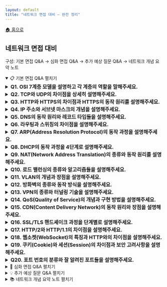 ```yaml
---
layout: default
title: "네트워크 면접 대비 — 완전 정리"
---
```


<p class="breadcrumb"><a href="/cs_study/home.html">🏠 홈으로</a></p>

<section>
  <h2>네트워크 면접 대비</h2>
  <p>구성: 기본 면접 Q&A → 심화 면접 Q&A → 추가 예상 질문 Q&A → 네트워크 개념 요약 노트</p>
</section>

<!-- ① 기본 면접 Q&A -->
<details open>
  <summary><span class="accordion-title">📋 기본 면접 Q&A</span> <span class="indicator">펼치기</span></summary>
  <div class="accordion-content">

  <details>
    <summary style="font-size:1rem;"><b>Q1. OSI 7계층 모델을 설명하고 각 계층의 역할을 말해주세요.</b></summary>
    <div class="accordion-content">
      <p>OSI 7계층은 네트워크 통신을 7개의 논리적 계층으로 나눈 참조 모델입니다. 물리 계층은 실제 전기적 신호 전송을 담당하고, 데이터 링크 계층은 인접한 노드 간 신뢰성 있는 전송을 보장합니다. 네트워크 계층은 IP 주소를 이용한 라우팅을 수행하고, 전송 계층은 TCP/UDP를 통해 종단 간 연결을 관리합니다. 세션 계층은 대화 관리, 표현 계층은 데이터 암호화와 압축, 응용 계층은 사용자에게 네트워크 서비스를 제공합니다. 각 계층은 독립적으로 동작하며 하위 계층의 서비스를 이용합니다.</p>
      </div>
      <hr>
      <img
        src="https://github.com/user-attachments/assets/00ec0ea3-b0b0-4967-ac54-b2edd3e66683"
        alt="OSI 7계층"
        width="720" height="363" loading="lazy"
        style="max-width:100%; height:auto; display:inline-block;"
      />
  </details>

  <details>
    <summary style="font-size:1rem;"><b>Q2. TCP와 UDP의 차이점을 상세히 설명해주세요.</b></summary>
    <div class="accordion-content">
      <p>TCP는 연결 지향 프로토콜로 3-way handshake를 통해 연결을 설정하고, 신뢰성 있는 데이터 전송을 보장합니다. 순서 보장, 오류 검출 및 재전송, 흐름 제어, 혼잡 제어 기능을 제공하여 데이터 손실 없이 정확한 전송이 가능하지만 오버헤드가 큽니다. UDP는 비연결형 프로토콜로 연결 설정 과정 없이 바로 데이터를 전송합니다. 빠르고 간단하지만 신뢰성을 보장하지 않으며, 순서가 바뀌거나 데이터가 손실될 수 있습니다. 실시간 스트리밍이나 DNS 조회 같은 빠른 응답이 중요한 서비스에 적합합니다.</p>
    </div>
    <hr>
    <h4>3-way handshake</h4>
    <p>TCP 연결을 만들 때 서로 준비됐는지 3번 신호를 주고받는 절차</p>
      <ul>
        <li><b>SYN</b> — 클라이언트 → 서버</li>
        <li><b>SYN-ACK</b> — 서버 → 클라이언트</li>
        <li><b>ACK</b> — 클라이언트 → 서버</li>
        <li><b>왜 3번인가?</b></li>
          <ul>
            <li>둘 다 송수신이 가능한지와 서로의 초기 시퀀스 번호를 서로 확인해야 해서 2번으론 부족하다.</li>
          </ul>
        <li><b>핵심 효과</b></li>
          <ul>
            <li>연결 확립, 번호 동기화(세션 식별/순서 보장), 초기 유효성 확인.</li>
          </ul>
      </ul>
  </details>

  <details>
    <summary style="font-size:1rem;"><b>Q3. HTTP와 HTTPS의 차이점과 HTTPS의 동작 원리를 설명해주세요.</b></summary>
    <div class="accordion-content">
      <p>HTTP는 웹에서 데이터를 주고받는 프로토콜이지만 데이터가 평문으로 전송되어 보안에 취약합니다. HTTPS는 HTTP에 SSL/TLS 암호화를 추가한 보안 프로토콜입니다. 클라이언트가 서버에 연결 요청을 하면, 서버는 인증서를 전송하고 클라이언트는 이를 검증합니다. 그 다음 대칭키를 안전하게 교환하고, 이후 모든 통신은 이 대칭키로 암호화됩니다. 공개키 암호화로 초기 키 교환을 하고, 실제 데이터는 대칭키 암호화로 처리하여 보안과 성능을 모두 확보합니다.</p>
      </div>
      <hr>
      <h4>SSL/TLS 암호화</h4>
      <p>HTTPS의 SSL/TLS는 브라우저–서버 사이 트래픽을 암호화해서 도청/변조/위장을 막는 기술</p>
      <ul>
        <li><b>핵심 원리</b></li>
        <ol>
          <li>서버 인증서로 진짜 서버인지 확인(CA가 서명)</li>
          <li>비대칭키(공개키)로 세션키를 안전하게 합의</li>
          <li>합의된 세션키(대칭키)로 실제 데이터 고속 암호화</li>
        </ol>
        <li><b>무엇을 보장하나?</b></li>
          <ul>
            <li>기밀성, 무결성, 인증</li>
          </ul>
      </ul>
  </details>

  <details>
    <summary style="font-size:1rem;"><b>Q4. IP 주소와 서브넷 마스크의 개념을 설명해주세요.</b></summary>
    <div class="accordion-content">
      <p>IP 주소는 네트워크에서 각 장치를 식별하는 고유한 논리적 주소입니다. IPv4는 32비트로 구성되며 점으로 구분된 4개의 10진수로 표현합니다. 서브넷 마스크는 IP 주소에서 네트워크 부분과 호스트 부분을 구분하는 역할을 합니다. 예를 들어 192.168.1.10/24에서 /24는 앞의 24비트가 네트워크 주소임을 의미합니다. 서브네팅을 통해 큰 네트워크를 작은 단위로 나누어 관리할 수 있고, 브로드캐스트 도메인을 분리하여 네트워크 효율성을 높일 수 있습니다.</p>
      </div>
      <hr>
      <h4>서브네팅(subnetting)</h4>
      <p>하나의 IP 네트워크를 작은 네트워크(서브넷) 들로 나눠서 브로드캐스트 범위를 줄이고, 보안/관리/용량 계획을 쉽게 만드는 기술</p>
  </details>

  <details>
    <summary style="font-size:1rem;"><b>Q5. DNS의 동작 원리와 레코드 타입들을 설명해주세요.</b></summary>
    <div class="accordion-content">
      <p>DNS는 도메인 이름을 IP 주소로 변환하는 시스템입니다. 사용자가 도메인을 입력하면 로컬 DNS 서버에 먼저 질의하고, 캐시에 없으면 루트 DNS 서버부터 시작해서 TLD 서버, 권한 있는 DNS 서버 순으로 재귀적 또는 반복적 질의를 수행합니다. 주요 레코드 타입으로는 A 레코드(IPv4 주소), AAAA 레코드(IPv6 주소), CNAME 레코드(별칭), MX 레코드(메일 서버), NS 레코드(네임서버), TXT 레코드(텍스트 정보) 등이 있습니다. DNS 캐싱을 통해 응답 시간을 단축하고 서버 부하를 줄입니다.</p>
    </div>
  </details>

  <details>
    <summary style="font-size:1rem;"><b>Q6. 라우팅과 스위칭의 차이점을 설명해주세요.</b></summary>
    <div class="accordion-content">
      <p>스위칭은 2계층(데이터 링크 계층)에서 MAC 주소를 기반으로 같은 네트워크 내에서 프레임을 전달하는 과정입니다. 스위치는 MAC 주소 테이블을 학습하여 유니캐스트 트래픽을 해당 포트로만 전송하고, 브로드캐스트는 모든 포트로 전송합니다. 라우팅은 3계층(네트워크 계층)에서 IP 주소를 기반으로 서로 다른 네트워크 간에 패킷을 전달하는 과정입니다. 라우터는 라우팅 테이블을 참조하여 최적 경로를 선택하고, 정적 라우팅 또는 동적 라우팅 프로토콜을 사용합니다.</p>
      </div>
      <hr>
      <h4>MAC 주소</h4>
      <p>네트워크 카드(NIC)에 붙은 하드웨어 고유 식별자(6바이트, 보통 AA:BB:CC:DD:EE:FF). 데이터 링크 계층(L2)에서 쓰인다.</p>
      <ul>
        <li><b>스위치가 MAC을 어떻게 쓰는가?</b></li>
        <ol>
          <li><b>학습(Learning):</b> 스위치는 들어온 프레임의 출발지 MAC과 포트를 테이블에 기록.</li>
          <li><b>전달(Forwarding):</b> 목적지 MAC이 테이블에 있으면 그 포트로만 전송.</li>
          <li><b>플러딩(Flooding):</b> 모르면 같은 VLAN 내 모든 포트로 뿌림(학습되기 전).<br> → 이렇게 해서 브로드캐스트 도메인 내에서 충돌 줄이고 효율적으로 전달!</li>
        </ol>
        <li><b>형식/종류</b></li>
        <ul>
          <li>앞 3바이트(OUI)는 제조사 식별, 뒤 3바이트는 장치 고유.</li>
          <li>유니캐스트(개별 NIC), 멀티캐스트, 브로드캐스트(FF:FF:FF:FF:FF:FF) 구분.</li>
        </ul>
      </ul>
      <h4>유니캐스트 (Unicast)</h4>
      <p>한 송신자 → 한 수신자 (1:1 전송)</p>
      <ul>
        <li><b>예시:</b> 내 PC(192.168.1.10)가 서버(192.168.1.20)로 HTTP 요청 보냄</li>
        <li><b>주소:</b> 특정 IP 주소(L3)나 MAC 주소(L2)</li>
        <li><b>특징:</b> 가장 일반적이고 효율적. 필요한 대상에게만 보냄</li>
      </ul>
      <h4>브로드캐스트 (Broadcast)</h4>
      <p>한 송신자 → 같은 네트워크(브로드캐스트 도메인)의 모든 호스트 (1:모두)</p>
      <ul>
        <li><b>예시:</b> ARP Request (목적 MAC: FF:FF:FF:FF:FF:FF, IPv4 한정)</li>
        <li><b>주소:</b> IPv4의 255.255.255.255(로컬), 서브넷 지향 브로드캐스트(예: 192.168.1.255)</li>
        <li><b>특징:</b> 라우터를 넘지 않음(도메인 한정). 트래픽이 커질 수 있어 과다 사용 지양</li>
        <li>※ IPv6에는 브로드캐스트가 없고 멀티캐스트로 대체</li>
      </ul>
      <h4>애니캐스트 (Anycast)</h4>
      <p>한 송신자 → 여러 곳에 분산 배치된 동일 서비스 IP 중 가장 가까운(라우팅상 최단/최적) 한 곳으로 전달 (1:가까운 1)</p>
      <ul>
        <li><b>예시:</b> DNS 공개 리졸버(예: 1.1.1.1, 8.8.8.8). 전 세계 여러 데이터센터가 같은 IP를 광고하고, 라우팅이 가장 가까운 인스턴스로 보냄</li>
        <li><b>주소/작동:</b> 여러 서버가 동일 IP(prefix)를 BGP 등으로 광고 → 라우팅이 자동으로 근접 노드 선택</li>
        <li><b>특징:</b> 지연 감소, 가용성·부하분산 향상. 주로 L3(인터넷 라우팅)에서 사용</li>
      </ul>
      <h4>멀티캐스트 (Multicast)</h4>
      <p>한 송신자(또는 여러 송신자)가 특정 그룹에 가입한 수신자들만 대상으로 데이터를 보내는 방식 (1:선택된 여러 명).<br>
      <b>장점:</b> 같은 데이터를 여러 대상에 보낼 때 대역폭 절약(한 번만 전송 → 네트워크가 필요한 지점에서 복제), 지연 균일.</p>
      <ul>
        <li><b>사용 예시:</b> 실시간 라이브 스트리밍/IPTV, 주식 시세 틱 데이터, 온라인 강의, 대규모 소프트웨어 배포, 게임 상태 동기화, 일부 WebRTC SFU 시나리오 등.</li>
      </ul>
  </details>

  <details>
    <summary style="font-size:1rem;"><b>Q7. ARP(Address Resolution Protocol)의 동작 과정을 설명해주세요.</b></summary>
    <div class="accordion-content">
      <p>ARP는 IP 주소를 MAC 주소로 변환하는 프로토콜입니다. 호스트가 같은 서브넷의 다른 호스트와 통신하려고 할 때, 목적지 IP 주소의 MAC 주소를 알아야 합니다. 먼저 ARP 캐시 테이블을 확인하고, 없으면 ARP Request를 브로드캐스트로 전송합니다. 해당 IP를 가진 호스트가 자신의 MAC 주소를 담은 ARP Reply를 유니캐스트로 응답합니다. 받은 정보를 ARP 캐시에 저장하여 일정 시간 동안 재사용합니다. 이를 통해 IP 패킷을 이더넷 프레임으로 캡슐화할 수 있습니다.</p>
    </div>
    <hr>
    <h4>호스트(Host)</h4>
    <p>호스트는 네트워크에 연결된 개별 기기를 말한다. PC, 노트북, 스마트폰, 서버, 프린터 등 IP·MAC 주소를 갖고 통신하는 주체면 전부 호스트이다.</p>
    <h4>서브넷(Subnet)</h4>
    <p>큰 네트워크를 작게 나눈 영역이다. 같은 서브넷에 있는 호스트끼리는 스위치만 거쳐 직접 통신하고(ARP 필요), 다른 서브넷과는 라우터를 통해 통신한다.</p>
    <ul>
      <li>192.168.1.0/24 라는 서브넷이면 IP가 192.168.1.0 ~ 192.168.1.255 범위(보통 호스트용은 .1~.254)가 같은 서브넷</li>
    </ul>
  </details>

  <details>
    <summary style="font-size:1rem;"><b>Q8. DHCP의 동작 과정을 4단계로 설명해주세요.</b></summary>
    <div class="accordion-content">
      <p>DHCP는 네트워크 장치에 자동으로 IP 주소와 네트워크 설정을 할당하는 프로토콜입니다. 첫 번째 단계인 Discover에서 클라이언트가 DHCP 서버를 찾기 위해 브로드캐스트로 요청을 보냅니다. 두 번째 Offer 단계에서 DHCP 서버가 사용 가능한 IP 주소와 설정 정보를 제안합니다. 세 번째 Request 단계에서 클라이언트가 제안받은 설정을 사용하겠다고 요청합니다. 마지막 ACK 단계에서 서버가 확인 응답을 보내면 클라이언트는 해당 IP 주소와 설정을 사용하기 시작합니다.</p>
    </div>
  </details>

  <details>
    <summary style="font-size:1rem;"><b>Q9. NAT(Network Address Translation)의 종류와 동작 원리를 설명해주세요.</b></summary>
    <div class="accordion-content">
      <p>NAT는 사설 IP 주소를 공인 IP 주소로 변환하는 기술입니다. Static NAT는 사설 IP와 공인 IP를 1:1로 고정 매핑하고, Dynamic NAT는 사설 IP를 공인 IP 풀에서 동적으로 할당합니다. PAT(Port Address Translation)는 포트 번호를 이용하여 하나의 공인 IP로 여러 사설 IP를 지원합니다. 내부에서 외부로 패킷이 나갈 때 소스 IP와 포트를 변환하고 NAT 테이블에 기록합니다. 외부에서 응답이 오면 NAT 테이블을 참조하여 원래 내부 IP와 포트로 변환하여 전달합니다.</p>
    </div>
  </details>

  <details>
    <summary style="font-size:1rem;"><b>Q10. 로드 밸런싱의 종류와 알고리즘들을 설명해주세요.</b></summary>
    <div class="accordion-content">
      <p>로드 밸런싱은 여러 서버에 트래픽을 분산하여 가용성과 성능을 향상시키는 기술입니다. L4 로드 밸런서는 IP와 포트 정보를 기반으로 분산하고, L7 로드 밸런서는 HTTP 헤더나 쿠키 같은 응용 계층 정보를 활용합니다. 주요 알고리즘으로는 Round Robin(순차 분배), Weighted Round Robin(가중치 기반 분배), Least Connections(최소 연결 수 기준), IP Hash(클라이언트 IP 해시 기반) 등이 있습니다. 헬스 체크 기능으로 장애 서버를 자동으로 제외하고, 세션 지속성을 통해 같은 클라이언트를 동일 서버로 연결할 수 있습니다.</p>
    </div>
  </details>

  <details>
    <summary style="font-size:1rem;"><b>Q11. VLAN의 개념과 장점을 설명해주세요.</b></summary>
    <div class="accordion-content">
      <p>VLAN(Virtual LAN)은 물리적으로 연결된 네트워크를 논리적으로 분할하는 기술입니다. 스위치 포트를 그룹화하여 각 그룹이 독립된 브로드캐스트 도메인을 형성합니다. Tag VLAN은 이더넷 헤더에 VLAN ID를 추가하여 여러 VLAN 트래픽을 하나의 링크로 전송할 수 있게 합니다. 주요 장점으로는 브로드캐스트 트래픽 감소, 보안 향상, 네트워크 관리 유연성 증가, 물리적 제약 없는 그룹 구성이 있습니다. 트렁크 포트를 통해 여러 VLAN 간 통신이 가능하며, 라우터나 L3 스위치로 VLAN 간 라우팅을 수행합니다.</p>
    </div>
  </details>

  <details>
    <summary style="font-size:1rem;"><b>Q12. 방화벽의 종류와 동작 방식을 설명해주세요.</b></summary>
    <div class="accordion-content">
      <p>방화벽은 네트워크 보안을 위해 트래픽을 제어하는 시스템입니다. 패킷 필터링 방화벽은 IP 헤더 정보(소스/목적지 IP, 포트)로 패킷을 차단하거나 허용합니다. 상태 추적 방화벽은 연결 상태를 기억하여 동적으로 규칙을 적용하고, 응용 계층 게이트웨이는 특정 프로토콜의 내용까지 분석합니다. 차세대 방화벽은 DPI(Deep Packet Inspection), IPS 기능, 사용자 인증 등을 통합 제공합니다. 방화벽 정책은 기본적으로 deny-all 원칙을 따르고, 필요한 트래픽만 명시적으로 허용하는 화이트리스트 방식을 사용합니다.</p>
    </div>
  </details>

  <details>
    <summary style="font-size:1rem;"><b>Q13. VPN의 종류와 터널링 기술을 설명해주세요.</b></summary>
    <div class="accordion-content">
      <p>VPN은 공중망을 통해 안전한 사설망 연결을 제공하는 기술입니다. Site-to-Site VPN은 지사 간 연결에 사용하고, Remote Access VPN은 개별 사용자의 원격 접속에 활용합니다. 터널링 프로토콜로는 PPTP(간단하지만 보안 취약), L2TP/IPSec(강력한 보안), SSL VPN(웹 브라우저 기반 접근), OpenVPN(오픈소스 솔루션) 등이 있습니다. 터널링은 원본 패킷을 암호화하고 새로운 IP 헤더로 감싸서 전송하며, 목적지에서 복호화하여 원본 패킷을 복원합니다. 인증, 암호화, 무결성 검증을 통해 보안을 보장합니다.</p>
    </div>
  </details>

  <details>
    <summary style="font-size:1rem;"><b>Q14. QoS(Quality of Service)의 개념과 구현 방법을 설명해주세요.</b></summary>
    <div class="accordion-content">
      <p>QoS는 네트워크에서 특정 트래픽에 우선순위를 부여하여 서비스 품질을 보장하는 기술입니다. 대역폭, 지연시간, 지터, 패킷 손실률 등의 네트워크 성능 지표를 관리합니다. 구현 방법으로는 트래픽 분류(Classification), 마킹(Marking), 큐잉(Queuing), 셰이핑(Shaping), 폴리싱(Policing)이 있습니다. IntServ는 경로상의 모든 라우터에서 자원을 예약하는 방식이고, DiffServ는 패킷에 DSCP 값을 설정하여 홉별로 차등 서비스를 제공합니다. 음성, 영상 같은 실시간 트래픽은 높은 우선순위를, 파일 전송 같은 트래픽은 낮은 우선순위를 부여합니다.</p>
    </div>
  </details>

  <details>
    <summary style="font-size:1rem;"><b>Q15. CDN(Content Delivery Network)의 동작 원리와 장점을 설명해주세요.</b></summary>
    <div class="accordion-content">
      <p>CDN은 전 세계에 분산된 캐시 서버를 통해 콘텐츠를 사용자와 가까운 위치에서 제공하는 서비스입니다. 사용자가 웹사이트에 접속하면 DNS를 통해 가장 가까운 엣지 서버로 리다이렉트됩니다. 캐시에 콘텐츠가 있으면 즉시 응답하고, 없으면 원본 서버에서 가져와 캐시한 후 응답합니다. 주요 장점으로는 응답 시간 단축, 원본 서버 부하 감소, 대역폭 비용 절감, 가용성 향상이 있습니다. 정적 콘텐츠(이미지, CSS, JS)는 물론 동적 콘텐츠나 스트리밍 서비스도 지원하며, DDoS 공격 완화 효과도 제공합니다.</p>
    </div>
  </details>

  <details>
    <summary style="font-size:1rem;"><b>Q16. SSL/TLS 핸드셰이크 과정을 단계별로 설명해주세요.</b></summary>
    <div class="accordion-content">
      <p>SSL/TLS 핸드셰이크는 클라이언트와 서버가 안전한 통신을 위해 암호화 파라미터를 협상하는 과정입니다. 클라이언트가 Client Hello 메시지로 지원하는 암호화 방식을 서버에 알립니다. 서버는 Server Hello로 선택한 암호화 방식과 인증서를 전송합니다. 클라이언트는 인증서를 검증하고 Pre-Master Secret을 서버의 공개키로 암호화하여 전송합니다. 양측이 Pre-Master Secret으로부터 대칭키를 생성하고, Finished 메시지를 교환하여 핸드셰이크를 완료합니다. 이후 모든 애플리케이션 데이터는 협상된 대칭키로 암호화됩니다.</p>
    </div>
  </details>

  <details>
    <summary style="font-size:1rem;"><b>Q17. HTTP/2와 HTTP/1.1의 차이점을 설명해주세요.</b></summary>
    <div class="accordion-content">
      <p>HTTP/2는 HTTP/1.1의 성능 문제를 해결하기 위해 개발된 프로토콜입니다. 가장 큰 차이점은 멀티플렉싱으로, 하나의 TCP 연결에서 여러 요청을 동시에 처리할 수 있어 Head-of-Line Blocking 문제를 해결합니다. 헤더 압축을 통해 중복되는 헤더 정보를 압축하여 대역폭을 절약하고, 서버 푸시 기능으로 클라이언트 요청 전에 미리 리소스를 전송할 수 있습니다. 바이너리 프레이밍을 사용하여 파싱 효율성을 높이고, 스트림 우선순위를 통해 중요한 리소스를 먼저 전송할 수 있습니다.</p>
    </div>
  </details>

  <details>
    <summary style="font-size:1rem;"><b>Q18. 웹소켓(WebSocket)의 특징과 HTTP와의 차이점을 설명해주세요.</b></summary>
    <div class="accordion-content">
      <p>웹소켓은 클라이언트와 서버 간 양방향 실시간 통신을 제공하는 프로토콜입니다. HTTP와 달리 연결이 한 번 수립되면 지속적으로 유지되며, 양쪽에서 언제든 데이터를 전송할 수 있습니다. HTTP는 요청-응답 방식의 반이중 통신이지만, 웹소켓은 전이중 통신이 가능합니다. 초기 연결은 HTTP 업그레이드를 통해 이루어지고, 이후에는 웹소켓 프로토콜로 통신합니다. 채팅, 게임, 주식 시세, 협업 도구 등 실시간 상호작용이 필요한 애플리케이션에 적합하며, 폴링 방식보다 효율적입니다.</p>
    </div>
  </details>

  <details>
    <summary style="font-size:1rem;"><b>Q19. 쿠키(Cookie)와 세션(Session)의 차이점과 보안 고려사항을 설명해주세요.</b></summary>
    <div class="accordion-content">
      <p>쿠키는 클라이언트 브라우저에 저장되는 작은 데이터 조각으로, 서버가 클라이언트의 상태를 유지하기 위해 사용합니다. 세션은 서버에 저장되는 사용자 정보로, 보통 세션 ID만 쿠키에 저장합니다. 쿠키는 클라이언트에서 조작 가능하여 보안에 취약하고, 세션은 서버에 저장되어 더 안전하지만 서버 메모리를 사용합니다. 보안 고려사항으로는 HttpOnly 플래그로 XSS 공격 방지, Secure 플래그로 HTTPS에서만 전송, SameSite 속성으로 CSRF 공격 방지, 적절한 만료시간 설정 등이 있습니다.</p>
    </div>
  </details>

  <details>
    <summary style="font-size:1rem;"><b>Q20. 포트 번호의 분류와 잘 알려진 포트들을 설명해주세요.</b></summary>
    <div class="accordion-content">
      <p>포트 번호는 0-65535 범위에서 세 그룹으로 분류됩니다. Well-known 포트(0-1023)는 시스템 서비스용으로 예약되어 있고, Registered 포트(1024-49151)는 특정 애플리케이션용으로 등록된 포트, Dynamic 포트(49152-65535)는 임시로 사용되는 포트입니다. 주요 well-known 포트로는 HTTP(80), HTTPS(443), FTP(21), SSH(22), Telnet(23), SMTP(25), DNS(53), DHCP(67/68), POP3(110), IMAP(143), SNMP(161) 등이 있습니다. 애플리케이션은 포트 번호를 통해 동시에 여러 서비스를 구분하여 제공할 수 있습니다.</p>
    </div>
  </details>

  </div>
</details>

<!-- ② 심화 면접 Q&A -->
<details>
  <summary><span class="accordion-title">🚀 심화 면접 Q&A</span> <span class="indicator">펼치기</span></summary>
  <div class="accordion-content">

  <details>
    <summary style="font-size:1rem;"><b>Q21. BGP(Border Gateway Protocol)의 동작 원리와 AS(Autonomous System)의 개념을 설명해주세요.</b></summary>
    <div class="accordion-content">
      <p>BGP는 인터넷의 서로 다른 AS 간에 라우팅 정보를 교환하는 프로토콜입니다. AS는 단일 관리 정책하에 운영되는 라우터들의 집합으로, 각각 고유한 AS 번호를 가집니다. BGP는 경로 벡터 알고리즘을 사용하여 목적지까지의 AS 경로 정보를 유지하고, 루프 방지를 위해 자신의 AS가 경로에 포함된 경우 해당 경로를 거부합니다. iBGP는 같은 AS 내부에서, eBGP는 서로 다른 AS 간에 사용됩니다. 경로 선택 시 AS-Path 길이, Origin, Local Preference 등의 속성을 고려하여 최적 경로를 결정합니다.</p>
    </div>
  </details>

  <details>
    <summary style="font-size:1rem;"><b>Q22. MPLS(Multiprotocol Label Switching)의 동작 원리와 장점을 설명해주세요.</b></summary>
    <div class="accordion-content">
      <p>MPLS는 패킷에 레이블을 부착하여 빠른 스위칭을 제공하는 기술입니다. 패킷이 MPLS 네트워크에 진입할 때 LER(Label Edge Router)이 FEC(Forwarding Equivalence Class)에 따라 레이블을 부착합니다. LSR(Label Switch Router)들은 IP 헤더를 분석하지 않고 레이블만으로 빠른 포워딩을 수행합니다. 출구에서 다시 레이블을 제거하고 일반 IP 패킷으로 전송합니다. 장점으로는 빠른 포워딩 속도, QoS 지원, Traffic Engineering, VPN 구축 용이성이 있으며, 특히 ISP 백본 네트워크에서 많이 사용됩니다.</p>
    </div>
  </details>

  <details>
    <summary style="font-size:1rem;"><b>Q23. STP(Spanning Tree Protocol)와 RSTP의 차이점을 설명해주세요.</b></summary>
    <div class="accordion-content">
      <p>STP는 스위치 네트워크에서 루프를 방지하기 위한 프로토콜입니다. 모든 스위치 중 하나를 Root Bridge로 선정하고, 각 스위치는 Root Bridge로의 최단 경로를 계산합니다. 포트 상태는 Blocking, Listening, Learning, Forwarding으로 변화하며, 컨버전스 시간이 50초 정도 걸립니다. RSTP는 STP의 개선 버전으로 컨버전스 시간을 대폭 단축했습니다. 포트 역할을 더 세분화하고(Root, Designated, Alternate, Backup), P2P 링크에서는 즉시 Forwarding 상태로 전환할 수 있어 서브초 단위의 빠른 복구가 가능합니다.</p>
    </div>
  </details>

  <details>
    <summary style="font-size:1rem;"><b>Q24. SDN(Software Defined Network)의 개념과 OpenFlow 프로토콜을 설명해주세요.</b></summary>
    <div class="accordion-content">
      <p>SDN은 네트워크의 제어 평면과 데이터 평면을 분리하여 중앙집중식으로 네트워크를 관리하는 아키텍처입니다. 컨트롤러가 전체 네트워크의 토폴로지를 파악하고 최적의 경로를 계산하여 각 스위치에 플로우 테이블을 설정합니다. OpenFlow는 컨트롤러와 스위치 간의 통신 프로토콜로, 플로우 규칙을 전달하고 통계 정보를 수집합니다. 플로우 테이블은 매치 필드, 액션, 우선순위로 구성되어 있으며, 패킷이 매치되지 않으면 컨트롤러에게 문의합니다. 네트워크 프로그래밍이 가능하고 중앙집중 관리로 일관된 정책 적용이 장점입니다.</p>
    </div>
  </details>

  <details>
    <summary style="font-size:1rem;"><b>Q25. IPv6의 특징과 IPv4에서의 전환 방법들을 설명해주세요.</b></summary>
    <div class="accordion-content">
      <p>IPv6는 128비트 주소 공간을 제공하여 주소 부족 문제를 해결하고, 헤더 구조를 단순화하여 처리 효율성을 높였습니다. IPSec이 필수 구현되어 보안이 강화되고, 자동 설정 기능으로 DHCP 없이도 주소 할당이 가능합니다. 전환 방법으로는 Dual Stack(IPv4/IPv6 동시 운영), 터널링(IPv6 패킷을 IPv4로 캡슐화), 변환(NAT64/DNS64)이 있습니다. 주소 표기법은 콜론으로 구분된 16진수를 사용하고, 연속된 0은 ::로 축약할 수 있습니다. 멀티캐스트가 기본이고 브로드캐스트는 없으며, Neighbor Discovery로 ARP를 대체합니다.</p>
    </div>
  </details>

  <details>
    <summary style="font-size:1rem;"><b>Q26. 네트워크 보안에서 IDS와 IPS의 차이점을 설명해주세요.</b></summary>
    <div class="accordion-content">
      <p>IDS(Intrusion Detection System)는 네트워크나 시스템에 대한 침입을 탐지하고 알림을 제공하는 시스템입니다. 패시브 방식으로 동작하여 침입을 탐지만 하고 차단하지는 않습니다. NIDS는 네트워크 트래픽을 모니터링하고, HIDS는 호스트 시스템을 감시합니다. IPS(Intrusion Prevention System)는 IDS의 탐지 기능에 능동적 차단 기능을 추가한 시스템입니다. 인라인으로 배치되어 실시간으로 악성 트래픽을 차단하며, 오탐으로 인한 정상 트래픽 차단 위험이 있습니다. 시그니처 기반과 이상 행위 기반 탐지 방법을 사용합니다.</p>
    </div>
  </details>

  <details>
    <summary style="font-size:1rem;"><b>Q27. 네트워크 가상화 기술인 VXLAN의 동작 원리를 설명해주세요.</b></summary>
    <div class="accordion-content">
      <p>VXLAN(Virtual eXtensible LAN)은 L2 이더넷 프레임을 UDP 패킷으로 캡슐화하여 L3 네트워크 위에서 L2 연결성을 제공하는 터널링 기술입니다. 24비트 VNI(VXLAN Network Identifier)를 사용하여 최대 1600만 개의 논리적 네트워크를 구성할 수 있어 기존 VLAN의 4096개 제한을 극복합니다. VTEP(VXLAN Tunnel Endpoint)는 캡슐화와 역캡슐화를 담당하며, 멀티캐스트나 컨트롤 플레인을 통해 원격 VTEP를 학습합니다. 클라우드 환경에서 테넌트 격리와 확장성을 제공하며, 물리적 위치에 관계없이 논리적 네트워크를 구성할 수 있습니다.</p>
    </div>
  </details>

  <details>
    <summary style="font-size:1rem;"><b>Q28. 마이크로서비스 아키텍처에서의 서비스 메시(Service Mesh)를 설명해주세요.</b></summary>
    <div class="accordion-content">
      <p>서비스 메시는 마이크로서비스 간의 네트워크 통신을 관리하는 인프라 계층입니다. 각 서비스에 사이드카 프록시를 배치하여 모든 네트워크 트래픽을 가로채고 제어합니다. 서비스 디스커버리, 로드 밸런싱, 장애 복구, 보안, 모니터링 기능을 애플리케이션 코드와 분리하여 제공합니다. 데이터 플레인(사이드카 프록시)과 컨트롤 플레인(관리 서버)으로 구성되며, Istio, Linkerd, Consul Connect 등이 대표적입니다. mTLS를 통한 서비스 간 암호화, 정책 기반 접근 제어, 분산 추적을 통한 관찰성을 제공합니다.</p>
    </div>
  </details>

  </div>
</details>

<!-- ③ 추가 예상 질문 Q&A -->
<details>
  <summary><span class="accordion-title">💡 추가 예상 질문 Q&A</span> <span class="indicator">펼치기</span></summary>
  <div class="accordion-content">

  <details>
    <summary style="font-size:1rem;"><b>Q29. HTTP/3과 QUIC 프로토콜의 특징을 설명해주세요.</b></summary>
    <div class="accordion-content">
      <p>HTTP/3은 QUIC 프로토콜 위에서 동작하는 차세대 HTTP 프로토콜입니다. QUIC는 UDP 기반으로 설계되어 TCP의 Head-of-Line Blocking 문제를 완전히 해결합니다. 0-RTT 연결 설정으로 첫 요청부터 데이터를 전송할 수 있고, 연결 마이그레이션을 지원하여 네트워크가 변경되어도 연결이 유지됩니다. 패킷 레벨에서 암호화가 내장되어 보안이 강화되고, 스트림별 독립적인 플로우 제어와 혼잡 제어를 제공합니다. NAT나 방화벽 통과가 용이하고, 모바일 환경에서 성능 향상이 두드러집니다.</p>
    </div>
  </details>

  <details>
    <summary style="font-size:1rem;"><b>Q30. 네트워크 모니터링 도구와 성능 지표들을 설명해주세요.</b></summary>
    <div class="accordion-content">
      <p>네트워크 모니터링은 대역폭 사용률, 패킷 손실률, 지연시간, 지터를 주요 지표로 측정합니다. SNMP를 통해 네트워크 장비의 상태 정보를 수집하고, sFlow나 NetFlow로 트래픽 패턴을 분석합니다. 핑(ping)으로 연결성과 RTT를 측정하고, 트레이스라우트(traceroute)로 경로를 추적합니다. 포트 미러링이나 TAP을 통해 실제 트래픽을 캡처하여 프로토콜 분석을 수행합니다. Wireshark, PRTG, Nagios, Zabbix 등의 도구가 사용되며, 실시간 모니터링과 알람을 통해 네트워크 장애를 조기에 발견할 수 있습니다.</p>
    </div>
  </details>

  <details>
    <summary style="font-size:1rem;"><b>Q31. 5G 네트워크의 핵심 기술과 특징을 설명해주세요.</b></summary>
    <div class="accordion-content">
      <p>5G는 eMBB(대용량), URLLC(초저지연), mMTC(대규모 연결)의 세 가지 주요 서비스 시나리오를 지원합니다. 네트워크 슬라이싱으로 하나의 물리 인프라에서 여러 논리적 네트워크를 제공하고, 엣지 컴퓨팅으로 지연시간을 최소화합니다. Massive MIMO와 빔포밍으로 스펙트럼 효율성을 높이고, mmWave 주파수로 초고속 전송을 지원합니다. NFV와 SDN을 활용하여 네트워크 기능을 소프트웨어화하고, 클라우드 네이티브 아키텍처로 유연성과 확장성을 제공합니다. 최대 20Gbps 속도, 1ms 이하 지연시간, km²당 100만 개 기기 연결을 목표로 합니다.</p>
    </div>
  </details>

  <details>
    <summary style="font-size:1rem;"><b>Q32. DoH(DNS over HTTPS)와 DoT(DNS over TLS)의 차이점과 보안상 이점을 설명해주세요.</b></summary>
    <div class="accordion-content">
      <p>기존 DNS는 평문으로 전송되어 도청과 조작에 취약했습니다. DoT는 TLS로 DNS 쿼리를 암호화하여 853번 포트를 사용하고, DoH는 HTTPS를 통해 DNS 쿼리를 전송하여 443번 포트를 사용합니다. DoH는 일반 웹 트래픽과 구분하기 어려워 차단이 어렵지만, DoT는 전용 포트를 사용하여 네트워크 관리가 용이합니다. 두 방식 모두 DNS 프라이버시를 보호하고 중간자 공격을 방지하며, DNS 하이재킹과 DNS 스푸핑을 차단합니다. 그러나 기업 환경에서는 DNS 필터링이 어려워질 수 있어 정책적 고려가 필요합니다.</p>
    </div>
  </details>

  <details>
    <summary style="font-size:1rem;"><b>Q33. 제로 트러스트 네트워크 보안 모델을 설명해주세요.</b></summary>
    <div class="accordion-content">
      <p>제로 트러스트는 "믿지 말고 검증하라"는 원칙 하에 모든 네트워크 트래픽을 의심하고 지속적으로 검증하는 보안 모델입니다. 기존의 경계 기반 보안에서 벗어나 사용자, 기기, 애플리케이션을 모두 검증합니다. 최소 권한 원칙을 적용하여 필요한 최소한의 접근만 허용하고, 마이크로 세그멘테이션으로 네트워크를 세분화합니다. 지속적인 모니터링과 행동 분석을 통해 비정상적인 활동을 탐지하고, 동적 접근 제어로 위험도에 따라 권한을 조정합니다. 클라우드와 원격 근무 환경의 증가로 더욱 중요해지고 있습니다.</p>
    </div>
  </details>

  <details>
    <summary style="font-size:1rem;"><b>Q34. 네트워크 자동화와 NetOps/AIOps의 개념을 설명해주세요.</b></summary>
    <div class="accordion-content">
      <p>네트워크 자동화는 반복적인 네트워크 관리 작업을 스크립트나 도구로 자동화하는 것입니다. 설정 배포, 백업, 모니터링, 문제 해결을 자동화하여 운영 효율성을 높이고 인적 오류를 줄입니다. NetOps는 DevOps 원칙을 네트워크 운영에 적용한 것으로, 네트워크를 코드로 관리(Infrastructure as Code)하고 CI/CD 파이프라인을 활용합니다. AIOps는 인공지능과 머신러닝을 활용하여 네트워크 이상을 자동 탐지하고, 예측적 유지보수를 수행하며, 자동 복구 기능을 제공합니다. Ansible, Puppet, Terraform 등의 도구가 사용됩니다.</p>
    </div>
  </details>

  <details>
    <summary style="font-size:1rem;"><b>Q35. Edge Computing과 MEC(Multi-access Edge Computing)의 개념을 설명해주세요.</b></summary>
    <div class="accordion-content">
      <p>엣지 컴퓨팅은 데이터 처리를 클라우드가 아닌 데이터 소스에 가까운 곳에서 수행하는 분산 컴퓨팅 패러다임입니다. 지연시간을 줄이고 대역폭 사용량을 절약하며, 데이터 프라이버시를 향상시킵니다. MEC는 모바일 네트워크에서 기지국이나 집합 포인트에 컴퓨팅 자원을 배치하는 기술입니다. 5G 네트워크와 결합하여 초저지연 서비스를 제공하고, AR/VR, 자율주행, 산업용 IoT 등의 실시간 애플리케이션을 지원합니다. CDN과 달리 단순 캐싱이 아닌 실제 연산 처리가 가능하며, 네트워크 슬라이싱과 함께 맞춤형 서비스를 제공합니다.</p>
    </div>
  </details>

  <details>
    <summary style="font-size:1rem;"><b>Q36. 블록체인 네트워크의 합의 알고리즘과 네트워킹 특징을 설명해주세요.</b></summary>
    <div class="accordion-content">
      <p>블록체인은 P2P 네트워크에서 분산 원장을 유지하는 시스템입니다. PoW(Proof of Work)는 연산량으로 합의하지만 에너지 소모가 크고, PoS(Proof of Stake)는 지분 기반으로 효율적이며, DPoS(Delegated PoS)는 대표자를 통해 빠른 처리가 가능합니다. 네트워킹 측면에서는 가십 프로토콜로 트랜잭션과 블록을 전파하고, 풀 노드와 라이트 노드로 역할을 구분합니다. 네트워크 파티션 공격, 51% 공격 등의 보안 위협이 있으며, 확장성 문제 해결을 위해 샤딩, 라이트닝 네트워크 등의 기술이 연구되고 있습니다.</p>
    </div>
  </details>

  <details>
    <summary style="font-size:1rem;"><b>Q37. 네트워크 테스팅과 검증 방법들을 설명해주세요.</b></summary>
    <div class="accordion-content">
      <p>네트워크 테스팅은 성능, 기능, 보안 측면에서 수행됩니다. 성능 테스트는 처리량, 지연시간, 패킷 손실률을 측정하고, 로드 테스트로 최대 용량을 확인합니다. 기능 테스트는 라우팅, 스위칭, VLAN, QoS 등의 기능이 정상 동작하는지 검증합니다. 보안 테스트는 취약점 스캐닝, 침투 테스트, DoS 공격 시뮬레이션을 포함합니다. 네트워크 에뮬레이터(GNS3, EVE-NG)로 가상 환경에서 테스트하고, Chaos Engineering으로 장애 상황을 시뮬레이션합니다. 자동화된 테스트 스위트로 지속적인 검증을 수행하고, A/B 테스팅으로 설정 변경의 영향을 측정합니다.</p>
    </div>
  </details>

  </div>
</details>

<!-- ④ 네트워크 개념 요약 노트 -->
<details>
  <summary><span class="accordion-title">📚 네트워크 개념 요약 노트</span> <span class="indicator">펼치기</span></summary>
  <div class="accordion-content">

  <h3>🏗️ 네트워크 아키텍처</h3>
  <p><b>OSI 7계층</b></p>
  <pre><code>7. 응용 계층 (Application) - HTTP, FTP, SMTP
6. 표현 계층 (Presentation) - 암호화, 압축
5. 세션 계층 (Session) - 연결 관리
4. 전송 계층 (Transport) - TCP, UDP
3. 네트워크 계층 (Network) - IP, ICMP, ARP
2. 데이터링크 계층 (Data Link) - Ethernet, WiFi
1. 물리 계층 (Physical) - 케이블, 전기신호</code></pre>

  <p><b>TCP/IP 모델</b></p>
  <ul>
    <li>애플리케이션 계층 (HTTP, DNS, FTP)</li>
    <li>전송 계층 (TCP, UDP)</li>
    <li>인터넷 계층 (IP, ICMP, ARP)</li>
    <li>네트워크 액세스 계층 (Ethernet, WiFi)</li>
  </ul>

  <h3>🔄 프로토콜 비교</h3>
  <p><b>TCP vs UDP</b></p>
  <table>
    <thead>
      <tr><th>특성</th><th>TCP</th><th>UDP</th></tr>
    </thead>
    <tbody>
      <tr><td>연결성</td><td>연결지향</td><td>비연결형</td></tr>
      <tr><td>신뢰성</td><td>보장</td><td>보장 안함</td></tr>
      <tr><td>속도</td><td>느림</td><td>빠름</td></tr>
      <tr><td>오버헤드</td><td>높음</td><td>낮음</td></tr>
      <tr><td>용도</td><td>웹, 메일</td><td>게임, 스트리밍</td></tr>
    </tbody>
  </table>

  <p><b>HTTP 버전 비교</b></p>
  <ul>
    <li>HTTP/1.1: 지속연결, 파이프라이닝</li>
    <li>HTTP/2: 멀티플렉싱, 헤더압축, 서버푸시</li>
    <li>HTTP/3: QUIC 기반, 0-RTT, 연결마이그레이션</li>
  </ul>

  <h3>🌐 IP 주소 체계</h3>
  <p><b>IPv4 주소 클래스</b></p>
  <ul>
    <li>Class A: 1-126 (8비트 네트워크)</li>
    <li>Class B: 128-191 (16비트 네트워크)</li>
    <li>Class C: 192-223 (24비트 네트워크)</li>
    <li>사설 IP: 10.x.x.x, 172.16-31.x.x, 192.168.x.x</li>
  </ul>

  <p><b>서브넷팅 계산</b></p>
  <ul>
    <li>/24 = 255.255.255.0 (256개 주소)</li>
    <li>/25 = 255.255.255.128 (128개 주소)</li>
    <li>/26 = 255.255.255.192 (64개 주소)</li>
  </ul>

  <p><b>IPv6 특징</b></p>
  <ul>
    <li>128비트 주소 공간</li>
    <li>자동 설정 (SLAAC)</li>
    <li>IPSec 내장</li>
    <li>멀티캐스트 기본</li>
  </ul>

  <h3>📡 네트워크 장비</h3>
  <p><b>스위치 (Switch)</b></p>
  <ul>
    <li>L2에서 MAC 주소로 프레임 전송</li>
    <li>VLAN, STP, 포트 미러링 지원</li>
    <li>MAC 주소 테이블 학습</li>
  </ul>

  <p><b>라우터 (Router)</b></p>
  <ul>
    <li>L3에서 IP 주소로 패킷 라우팅</li>
    <li>라우팅 테이블, NAT, DHCP 기능</li>
    <li>정적/동적 라우팅 프로토콜</li>
  </ul>

  <p><b>방화벽 (Firewall)</b></p>
  <ul>
    <li>패킷 필터링, 상태추적</li>
    <li>응용계층 게이트웨이</li>
    <li>IPS/IDS 기능 통합</li>
  </ul>

  <h3>🔐 네트워크 보안</h3>
  <p><b>보안 프로토콜</b></p>
  <ul>
    <li>SSL/TLS: 웹 보안</li>
    <li>IPSec: VPN 보안</li>
    <li>SSH: 원격 접속 보안</li>
    <li>HTTPS: HTTP + TLS</li>
  </ul>

  <p><b>공격 유형</b></p>
  <ul>
    <li>DDoS: 분산 서비스 거부</li>
    <li>MITM: 중간자 공격</li>
    <li>ARP 스푸핑: MAC 주소 위조</li>
    <li>DNS 스푸핑: DNS 응답 조작</li>
  </ul>

  <p><b>보안 대책</b></p>
  <ul>
    <li>방화벽 + IPS/IDS</li>
    <li>VPN 암호화 터널</li>
    <li>네트워크 세그멘테이션</li>
    <li>보안 모니터링</li>
  </ul>

  <h3>⚡ 성능 최적화</h3>
  <p><b>QoS 구현</b></p>
  <ul>
    <li>분류 (Classification)</li>
    <li>마킹 (Marking)</li>
    <li>큐잉 (Queuing)</li>
    <li>쉐이핑 (Shaping)</li>
  </ul>

  <p><b>로드 밸런싱 알고리즘</b></p>
  <ul>
    <li>Round Robin: 순차 분배</li>
    <li>Weighted: 가중치 기반</li>
    <li>Least Connections: 최소 연결</li>
    <li>IP Hash: 클라이언트 IP 기반</li>
  </ul>

  <p><b>캐싱 전략</b></p>
  <ul>
    <li>CDN: 지리적 분산</li>
    <li>프록시 캐시: 중앙 집중</li>
    <li>브라우저 캐시: 클라이언트</li>
    <li>DNS 캐시: 이름 해석</li>
  </ul>

  <h3>🔧 네트워크 관리</h3>
  <p><b>모니터링 지표</b></p>
  <ul>
    <li>대역폭 사용률 (%)</li>
    <li>패킷 손실률 (%)</li>
    <li>지연시간 (ms)</li>
    <li>가용성 (uptime %)</li>
  </ul>

  <p><b>프로토콜별 포트</b></p>
  <table>
    <thead>
      <tr><th>서비스</th><th>포트</th><th>프로토콜</th></tr>
    </thead>
    <tbody>
      <tr><td>HTTP</td><td>80</td><td>TCP</td></tr>
      <tr><td>HTTPS</td><td>443</td><td>TCP</td></tr>
      <tr><td>DNS</td><td>53</td><td>UDP/TCP</td></tr>
      <tr><td>SSH</td><td>22</td><td>TCP</td></tr>
      <tr><td>FTP</td><td>21</td><td>TCP</td></tr>
      <tr><td>SMTP</td><td>25</td><td>TCP</td></tr>
    </tbody>
  </table>

  <p><b>네트워크 명령어</b></p>
  <ul>
    <li>ping: 연결 테스트</li>
    <li>traceroute: 경로 추적</li>
    <li>nslookup: DNS 조회</li>
    <li>netstat: 연결 상태</li>
    <li>tcpdump: 패킷 캡처</li>
  </ul>

  <h3>🚀 최신 기술 동향</h3>
  <p><b>클라우드 네트워킹</b></p>
  <ul>
    <li>VPC (Virtual Private Cloud)</li>
    <li>서비스 메시 (Service Mesh)</li>
    <li>컨테이너 네트워킹 (CNI)</li>
    <li>멀티 클라우드 연결</li>
  </ul>

  <p><b>네트워크 자동화</b></p>
  <ul>
    <li>SDN (Software Defined Network)</li>
    <li>NFV (Network Function Virtualization)</li>
    <li>인프라스트럭처 as 코드</li>
    <li>NetOps/AIOps</li>
  </ul>

  <p><b>엣지 컴퓨팅</b></p>
  <ul>
    <li>CDN 진화</li>
    <li>MEC (Multi-access Edge Computing)</li>
    <li>5G + 엣지</li>
    <li>IoT 엣지 게이트웨이</li>
  </ul>

  <h3>🎯 트러블슈팅 가이드</h3>
  <p><b>네트워크 장애 분류</b></p>
  <ol>
    <li>물리적 장애: 케이블, 포트 문제</li>
    <li>설정 오류: IP, 라우팅 설정</li>
    <li>성능 저하: 대역폭, 지연시간</li>
    <li>보안 문제: 방화벽, 접근제어</li>
  </ol>

  <p><b>계층별 문제 해결</b></p>
  <ul>
    <li>L1: 링크 상태, 케이블 확인</li>
    <li>L2: MAC 주소, VLAN, STP</li>
    <li>L3: IP 주소, 라우팅 테이블</li>
    <li>L4: 포트, 방화벽 규칙</li>
    <li>L7: 애플리케이션 로그</li>
  </ul>

  <h3>💡 면접 팁</h3>
  <ol>
    <li><b>OSI 7계층을 정확히 암기</b>하고 각 계층의 역할과 프로토콜 설명</li>
    <li><b>실무 경험과 연결</b>하여 구체적인 예시 제시</li>
    <li><b>성능과 보안</b>을 항상 함께 고려한 답변</li>
    <li><b>최신 기술 동향</b>에 대한 관심과 이해 표현</li>
    <li><b>계층별 접근법</b>으로 체계적인 문제 해결 능력 어필</li>
    <li><b>실제 네트워크 구축 경험</b>이나 트러블슈팅 사례 활용</li>
  </ol>

  </div>
</details>
